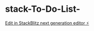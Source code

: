 # stack-To-Do-List-

[Edit in StackBlitz next generation editor ⚡️](https://stackblitz.com/~/github.com/JorgeLLezcano/stack-To-Do-List-)